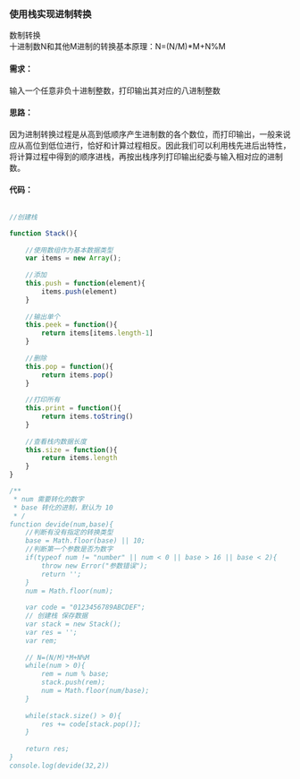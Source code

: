 ### 使用栈实现进制转换

数制转换  
十进制数N和其他M进制的转换基本原理：N=(N/M)*M+N%M  

#### 需求：
输入一个任意非负十进制整数，打印输出其对应的八进制整数

#### 思路：
因为进制转换过程是从高到低顺序产生进制数的各个数位，而打印输出，一般来说应从高位到低位进行，恰好和计算过程相反。因此我们可以利用栈先进后出特性，将计算过程中得到的顺序进栈，再按出栈序列打印输出纪委与输入相对应的进制数。

#### 代码：

``` javascript

//创建栈 

function Stack(){
	
	//使用数组作为基本数据类型
	var items = new Array();
	
	//添加
	this.push = function(element){
		items.push(element)
	}
	
	//输出单个
	this.peek = function(){
		return items[items.length-1]
	}
	
	//删除
	this.pop = function(){
		return items.pop()
	}
	
	//打印所有
	this.print = function(){
		return items.toString()
	}
	
	//查看栈内数据长度
	this.size = function(){
		return items.length
	}
}

/**
 * num 需要转化的数字
 * base 转化的进制，默认为 10
 * /
function devide(num,base){
	//判断有没有指定的转换类型
	base = Math.floor(base) || 10;
	//判断第一个参数是否为数字
	if(typeof num != "number" || num < 0 || base > 16 || base < 2){
		throw new Error("参数错误");
		return '';
	}
	num = Math.floor(num);
 
	var code = "0123456789ABCDEF";
	// 创建栈 保存数据
	var stack = new Stack();
	var res = '';
	var rem;
	
	// N=(N/M)*M+N%M  
	while(num > 0){
		rem = num % base;
		stack.push(rem);
		num = Math.floor(num/base);
	}
	 
	while(stack.size() > 0){
		res += code[stack.pop()];
	}
	 
	return res;
}
console.log(devide(32,2))
```